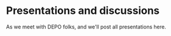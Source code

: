 # Presentations and discussions 

As we meet with DEPO folks, and we'll post all presentations here. 
